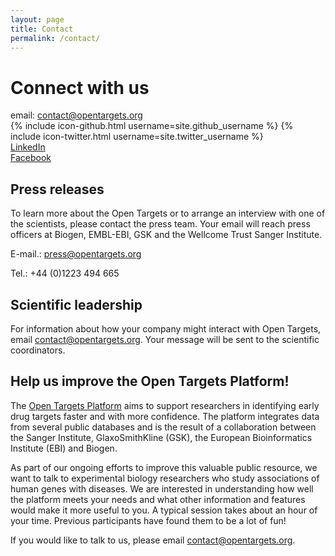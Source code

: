 ```yaml
---
layout: page
title: Contact
permalink: /contact/
---
```


# Connect with us
email: [contact@opentargets.org][email]  
{% include icon-github.html username=site.github_username %}
{% include icon-twitter.html username=site.twitter_username %}  
[LinkedIn][LinkedIn]  
[Facebook][Facebook]

## Press releases
To learn more about the Open Targets or to arrange an interview with one of the scientists, please contact the press team. Your email will reach press officers at Biogen, EMBL-EBI, GSK and the Wellcome Trust Sanger Institute.

E-mail.: [press@opentargets.org](mailto:press@opentargets.org)

Tel.: +44 (0)1223 494 665

## Scientific leadership
For information about how your company might interact with Open Targets, email [contact@opentargets.org][email]. Your message will be sent to the scientific coordinators.

## Help us improve the Open Targets Platform!
The [Open Targets Platform](https://www.targetvalidation.org) aims to support researchers in identifying early drug targets faster and with more confidence. The platform integrates data from several public databases and is the result of a collaboration between the Sanger Institute, GlaxoSmithKline (GSK), the European Bioinformatics Institute (EBI) and Biogen. 

As part of our ongoing efforts to improve this valuable public resource, we want to talk to experimental biology researchers who study associations of human genes with diseases. We are interested in understanding how well the platform meets your needs and what other information and features would make it more useful to you. A typical session takes about an hour of your time. Previous participants have found them to be a lot of fun!

If you would like to talk to us, please email [contact@opentargets.org][email].

[LinkedIn]: https://www.linkedin.com/company/centre-for-therapeutic-target-validation
[Facebook]: https://www.facebook.com/OpenTargets/
[email]: mailto:contact@opentargets.org